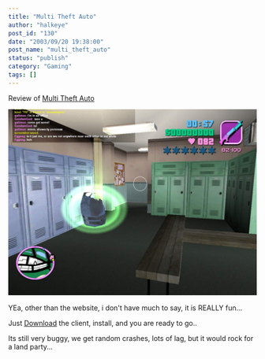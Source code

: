 ```yaml
---
title: "Multi Theft Auto"
author: "halkeye"
post_id: "130"
date: "2003/09/20 19:38:00"
post_name: "multi_theft_auto"
status: "publish"
category: "Gaming"
tags: []
---
```


Review of [Multi Theft Auto](https://web.archive.org/web/20180307003844/https://mtavc.com/)

![moocow](2956_f5f06c8aba2da87601eb0384c0d65c0d.jpg)

  

YEa, other than the website, i don't have much to say, it is REALLY fun...

Just [Download](https://web.archive.org/web/20180307003844/https://mtavc.com/) the client, install, and you are ready to go..

Its still very buggy, we get random crashes, lots of lag, but it would rock for a land party...
